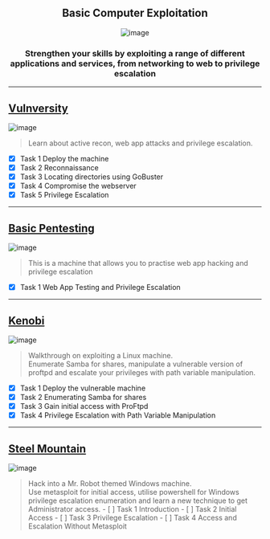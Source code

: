 <div align="center">

## Basic Computer Exploitation

![image](https://user-images.githubusercontent.com/51442719/172025563-62cc34d8-8296-4ab1-af67-4d54b8232410.png)
    
### Strengthen your skills by exploiting a range of different applications and services, from networking to web to privilege escalation

</div>

---

## [Vulnversity](https://tryhackme.com/room/vulnversity) 
![image](https://user-images.githubusercontent.com/51442719/172150092-151ffcef-331b-4719-a3a1-1dec0c8e04c8.png)
> Learn about active recon, web app attacks and privilege escalation.
  - [x] Task 1  Deploy the machine
  - [x] Task 2  Reconnaissance
  - [x] Task 3  Locating directories using GoBuster
  - [x] Task 4  Compromise the webserver
  - [x] Task 5  Privilege Escalation
  
---

## [Basic Pentesting](https://tryhackme.com/room/basicpentestingjt) 
![image](https://user-images.githubusercontent.com/51442719/172150124-40026c9a-3c58-4592-bbe9-8a4a0aa0f969.png)
> This is a machine that allows you to practise web app hacking and privilege escalation
  - [x] Task 1  Web App Testing and Privilege Escalation

---

## [Kenobi](https://tryhackme.com/room/kenobi)
![image](https://user-images.githubusercontent.com/51442719/172150170-b0b5a66f-b963-4f9f-a613-8d25d5cc970c.png)
> Walkthrough on exploiting a Linux machine. <br> Enumerate Samba for shares, manipulate a vulnerable version of proftpd and escalate your privileges with path variable manipulation.
  - [x] Task 1  Deploy the vulnerable machine
  - [x] Task 2  Enumerating Samba for shares
  - [x] Task 3  Gain initial access with ProFtpd
  - [x] Task 4  Privilege Escalation with Path Variable Manipulation
  
---

## [Steel Mountain](https://tryhackme.com/room/steelmountain) 
![image](https://user-images.githubusercontent.com/51442719/172150204-719202e2-dcf2-4cd2-869b-3b59252eddfc.png)
> Hack into a Mr. Robot themed Windows machine. <br> Use metasploit for initial access, utilise powershell for Windows privilege escalation enumeration and learn a new technique to get Administrator access.
    - [ ] Task 1  Introduction
    - [ ] Task 2  Initial Access
    - [ ] Task 3  Privilege Escalation
    - [ ] Task 4  Access and Escalation Without Metasploit


  
